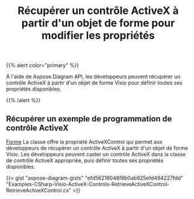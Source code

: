 ﻿---
title: Récupérer un contrôle ActiveX à partir d'un objet de forme pour modifier les propriétés
type: docs
weight: 20
url: /fr/net/retrieve-an-activex-control-from-a-shape-object-to-modify-properties/
description: Modifier les propriétés d'un contrôle ActiveX avec la bibliothèque Aspose.Diagram.
---
{{% alert color="primary" %}} 

À l'aide de Aspose.Diagram API, les développeurs peuvent récupérer un contrôle ActiveX à partir d'un objet de forme Visio pour définir toutes ses propriétés disponibles.

{{% /alert %}} 
## **Récupérer un exemple de programmation de contrôle ActiveX**
[Forme](http://www.aspose.com/api/net/diagram/aspose.diagram/shape) La classe offre la propriété ActiveXControl qui permet aux développeurs de récupérer un contrôle ActiveX à partir d'un objet de forme Visio. Les développeurs peuvent caster un contrôle ActiveX dans la classe de contrôle ActiveX appropriée, puis définir toutes ses propriétés disponibles.

{{< gist "aspose-diagram-gists" "efd56218048f8b0ab925efd494227fdd" "Examples-CSharp-Visio-ActiveX-Controls-RetrieveActiveXControl-RetrieveActiveXControl.cs" >}}
